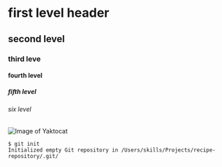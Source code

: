 # first level header
## second level 
### third leve
#### fourth level
##### fifth level
###### six level
![Image of Yaktocat](https://octodex.github.com/images/yaktocat.png)
```
$ git init
Initialized empty Git repository in /Users/skills/Projects/recipe-repository/.git/
```
